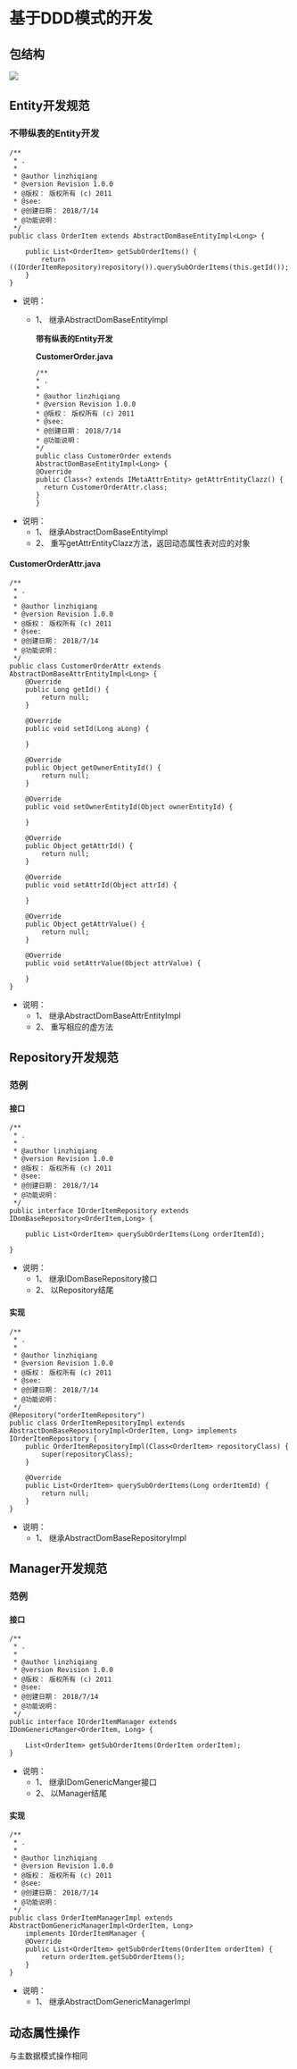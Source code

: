 # 基于DDD模式的开发

## 包结构

![](../.gitbook/assets/ddd-package.png)

## Entity开发规范

### 不带纵表的Entity开发

```text
/**
 * .
 *
 * @author linzhiqiang
 * @version Revision 1.0.0
 * @版权： 版权所有 (c) 2011
 * @see:
 * @创建日期： 2018/7/14
 * @功能说明：
 */
public class OrderItem extends AbstractDomBaseEntityImpl<Long> {

    public List<OrderItem> getSubOrderItems() {
        return ((IOrderItemRepository)repository()).querySubOrderItems(this.getId());
    }
}
```

* 说明：
  * 1、 继承AbstractDomBaseEntityImpl

    **带有纵表的Entity开发**

    **CustomerOrder.java**

    ```text
    /**
    * .
    *
    * @author linzhiqiang
    * @version Revision 1.0.0
    * @版权： 版权所有 (c) 2011
    * @see:
    * @创建日期： 2018/7/14
    * @功能说明：
    */
    public class CustomerOrder extends AbstractDomBaseEntityImpl<Long> {
    @Override
    public Class<? extends IMetaAttrEntity> getAttrEntityClazz() {
      return CustomerOrderAttr.class;
    }
    }
    ```
* 说明：
  * 1、 继承AbstractDomBaseEntityImpl
  * 2、 重写getAttrEntityClazz方法，返回动态属性表对应的对象

#### CustomerOrderAttr.java

```text
/**
 * .
 *
 * @author linzhiqiang
 * @version Revision 1.0.0
 * @版权： 版权所有 (c) 2011
 * @see:
 * @创建日期： 2018/7/14
 * @功能说明：
 */
public class CustomerOrderAttr extends AbstractDomBaseAttrEntityImpl<Long> {
    @Override
    public Long getId() {
        return null;
    }

    @Override
    public void setId(Long aLong) {

    }

    @Override
    public Object getOwnerEntityId() {
        return null;
    }

    @Override
    public void setOwnerEntityId(Object ownerEntityId) {

    }

    @Override
    public Object getAttrId() {
        return null;
    }

    @Override
    public void setAttrId(Object attrId) {

    }

    @Override
    public Object getAttrValue() {
        return null;
    }

    @Override
    public void setAttrValue(Object attrValue) {

    }
}
```

* 说明：
  * 1、 继承AbstractDomBaseAttrEntityImpl
  * 2、 重写相应的虚方法

## Repository开发规范

### 范例

#### 接口

```text
/**
 * .
 *
 * @author linzhiqiang
 * @version Revision 1.0.0
 * @版权： 版权所有 (c) 2011
 * @see:
 * @创建日期： 2018/7/14
 * @功能说明：
 */
public interface IOrderItemRepository extends IDomBaseRepository<OrderItem,Long> {

    public List<OrderItem> querySubOrderItems(Long orderItemId);

}
```

* 说明：
  * 1、 继承IDomBaseRepository接口
  * 2、 以Repository结尾

#### 实现

```text
/**
 * .
 *
 * @author linzhiqiang
 * @version Revision 1.0.0
 * @版权： 版权所有 (c) 2011
 * @see:
 * @创建日期： 2018/7/14
 * @功能说明：
 */
@Repository("orderItemRepository")
public class OrderItemRepositoryImpl extends AbstractDomBaseRepositoryImpl<OrderItem, Long> implements IOrderItemRepository {
    public OrderItemRepositoryImpl(Class<OrderItem> repositoryClass) {
        super(repositoryClass);
    }

    @Override
    public List<OrderItem> querySubOrderItems(Long orderItemId) {
        return null;
    }
}
```

* 说明：
  * 1、 继承AbstractDomBaseRepositoryImpl

## Manager开发规范

### 范例

#### 接口

```text
/**
 * .
 *
 * @author linzhiqiang
 * @version Revision 1.0.0
 * @版权： 版权所有 (c) 2011
 * @see:
 * @创建日期： 2018/7/14
 * @功能说明：
 */
public interface IOrderItemManager extends IDomGenericManger<OrderItem, Long> {

    List<OrderItem> getSubOrderItems(OrderItem orderItem);
}
```

* 说明：
  * 1、 继承IDomGenericManger接口
  * 2、 以Manager结尾

#### 实现

```text
/**
 * .
 *
 * @author linzhiqiang
 * @version Revision 1.0.0
 * @版权： 版权所有 (c) 2011
 * @see:
 * @创建日期： 2018/7/14
 * @功能说明：
 */
public class OrderItemManagerImpl extends AbstractDomGenericManagerImpl<OrderItem, Long>
    implements IOrderItemManager {
    @Override
    public List<OrderItem> getSubOrderItems(OrderItem orderItem) {
        return orderItem.getSubOrderItems();
    }
}
```

* 说明：
  * 1、 继承AbstractDomGenericManagerImpl

## 动态属性操作

与主数据模式操作相同

